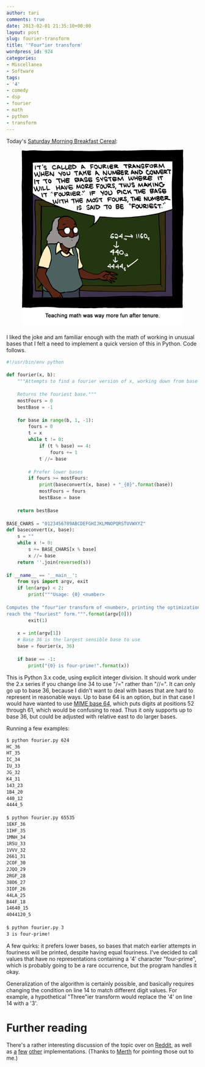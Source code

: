 ```yaml
---
author: tari
comments: true
date: 2013-02-01 21:35:10+00:00
layout: post
slug: fourier-transform
title: '"Four"ier transform'
wordpress_id: 924
categories:
- Miscellanea
- Software
tags:
- '4'
- comedy
- dsp
- fourier
- math
- python
- transform
---
```


Today's [Saturday Morning Breakfast Cereal](http://www.smbc-comics.com/):

<figure>
    <a href="http://www.smbc-comics.com/?id=2874">
        <img src="/images/2013/20130201.gif" alt="SMBC for February 1, 2013" />
    </a>
</figure>

I liked the joke and am familiar enough with the math of working in unusual
bases that I felt a need to implement a quick version of this in Python. Code
follows.

```python
#!/usr/bin/env python

def fourier(x, b):
    """Attempts to find a fourier version of x, working down from base b.

    Returns the fouriest base."""
    mostFours = 0
    bestBase = -1

    for base in range(b, 1, -1):
        fours = 0
        t = x
        while t != 0:
            if (t % base) == 4:
                fours += 1
            t //= base

        # Prefer lower bases
        if fours >= mostFours:
            print(baseconvert(x, base) + "_{0}".format(base))
            mostFours = fours
            bestBase = base

    return bestBase

BASE_CHARS = "0123456789ABCDEFGHIJKLMNOPQRSTUVWXYZ"
def baseconvert(x, base):
    s = ""
    while x != 0:
        s += BASE_CHARS[x % base]
        x //= base
    return ''.join(reversed(s))

if __name__ == '__main__':
    from sys import argv, exit
    if len(argv) < 2:
        print("""Usage: {0} <number>

Computes the "four"ier transform of <number>, printing the optimizations to
reach the "fouriest" form.""".format(argv[0]))
        exit(1)

    x = int(argv[1])
    # Base 36 is the largest sensible base to use
    base = fourier(x, 36)

    if base == -1:
        print("{0} is four-prime!".format(x))
```

This is Python 3.x code, using explicit integer division. It should work under
the 2.x series if you change line 34 to use "/=" rather than "//=". It can only
go up to base 36, because I didn't want to deal with bases that are hard to
represent in reasonable ways. Up to base 64 is an option, but in that case I
would have wanted to use [MIME base 64](https://en.wikipedia.org/wiki/MIME),
which puts digits at positions 52 through 61, which would be confusing to read.
Thus it only supports up to base 36, but could be adjusted with relative east to
do larger bases.

Running a few examples:

```sh
$ python fourier.py 624
HC_36
HT_35
IC_34
IU_33
JG_32
K4_31
143_23
1B4_20
440_12
4444_5

$ python fourier.py 65535
1EKF_36
1IHF_35
1MNH_34
1R5U_33
1VVV_32
2661_31
2COF_30
2JQO_29
2RGF_28
38O6_27
3IOF_26
44LA_25
B44F_18
14640_15
4044120_5

$ python fourier.py 3
3 is four-prime!
```

A few quirks: it prefers lower bases, so bases that match earlier attempts in
fouriness will be printed, despite having equal fouriness. I've decided to call
values that have no representations containing a '4' character "four-prime",
which is probably going to be a rare occurrence, but the program handles it
okay.

Generalization of the algorithm is certainly possible, and basically requires
changing the condition on line 14 to match different digit values. For example,
a hypothetical "Three"ier transform would replace the '4' on line 14 with a '3'.

# Further reading

There's a rather interesting discussion of the topic over on
[Reddit](http://www.reddit.com/r/math/comments/17oyhn/smbc_fourier/), as well as
[a](https://github.com/snowyote/fouriest)
[few](http://wigfield.org/fourier.html)
[other](http://codepen.io/anon/full/kcaFK) implementations. (Thanks to
[Merth](http://merthsoft.com/) for pointing those out to me.)
